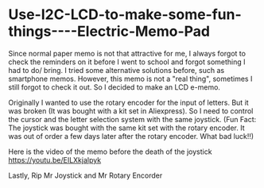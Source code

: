 # Use-I2C-LCD-to-make-some-fun-things----Electric-Memo-Pad
Since normal paper memo is not that attractive for me, I always forgot to check the reminders on it before I went to school and forgot something I had to do/ bring. I tried some alternative solutions before, such as smartphone memos. However, this memo is not a "real thing", sometimes I still forgot to check it out. So I decided to make an LCD e-memo.

Originally I wanted to use the rotary encoder for the input of letters. But it was broken (It was bought with a kit set in Aliexpress). So I need to control the cursor and the letter selection system with the same joystick. (Fun Fact: The joystick was bought with the same kit set with the rotary encoder. It was out of order a few days later after the rotary encoder. What bad luck!!)

Here is the video of the memo before the death of the joystick 
https://youtu.be/EILXkjalpyk

Lastly,
Rip Mr Joystick and Mr Rotary Encorder
